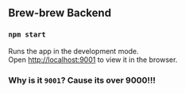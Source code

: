 ## Brew-brew Backend

### `npm start`

Runs the app in the development mode.<br>
Open [http://localhost:9001](http://localhost:9001) to view it in the browser.

### Why is it `9001`? Cause its over 9000!!!
